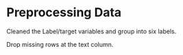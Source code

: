 
# Preprocessing Data

Cleaned the Label/target variables and group into six labels. 

Drop missing rows at the text column.
